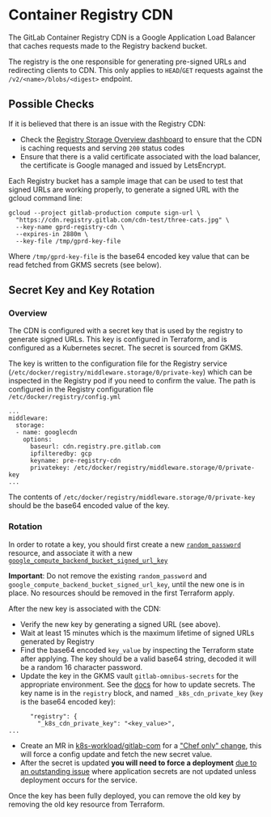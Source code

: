 # Container Registry CDN

The GitLab Container Registry CDN is a Google Application Load Balancer that caches requests made to the Registry backend bucket.

The registry is the one responsible for generating pre-signed URLs and redirecting clients to CDN. This only applies to `HEAD`/`GET` requests against the `/v2/<name>/blobs/<digest>` endpoint.

## Possible Checks

If it is believed that there is an issue with the Registry CDN:
- Check the [Registry Storage Overview dashboard](https://dashboards.gitlab.net/d/registry-storage/registry-storage-detail?from=now-1h&to=now&var-PROMETHEUS_DS=Global&var-environment=gprd&var-stage=main&orgId=1) to ensure that the CDN is caching requests and serving `200` status codes
- Ensure that there is a valid certificate associated with the load balancer, the certificate is Google managed and issued by LetsEncrypt.

Each Registry bucket has a sample image that can be used to test that signed URLs are working properly, to generate a signed URL with the gcloud command line:

```
gcloud --project gitlab-production compute sign-url \
  "https://cdn.registry.gitlab.com/cdn-test/three-cats.jpg" \
  --key-name gprd-registry-cdn \
  --expires-in 2880m \
  --key-file /tmp/gprd-key-file
```

Where `/tmp/gprd-key-file` is the base64 encoded key value that can be read fetched from GKMS secrets (see below).

## Secret Key and Key Rotation
### Overview

The CDN is configured with a secret key that is used by the registry to generate signed URLs. This key is configured in Terraform, and is configured as a Kubernetes secret. The secret is sourced from GKMS.

The key is written to the configuration file for the Registry service (`/etc/docker/registry/middleware.storage/0/private-key`) which can be inspected in the Registry pod if you need to confirm the value.
The path is configured in the Registry configuration file `/etc/docker/registry/config.yml`

```
...
middleware:
  storage:
  - name: googlecdn
    options:
      baseurl: cdn.registry.pre.gitlab.com
      ipfilteredby: gcp
      keyname: pre-registry-cdn
      privatekey: /etc/docker/registry/middleware.storage/0/private-key
...
```

The contents of `/etc/docker/registry/middleware.storage/0/private-key` should be the base64 encoded value of the key.

### Rotation

In order to rotate a key, you should first create a new [`random_password`](https://ops.gitlab.net/gitlab-com/gl-infra/config-mgmt/-/blob/05e2b7dbbe1fc46740b16efe9e15802ec26eea01/modules/lb-cdn/main.tf#L1-4) resource, and associate it with a new [`google_compute_backend_bucket_signed_url_key`](https://ops.gitlab.net/gitlab-com/gl-infra/config-mgmt/-/blob/05e2b7dbbe1fc46740b16efe9e15802ec26eea01/modules/lb-cdn/main.tf#L15-20)

**Important**: Do not remove the existing `random_password` and `google_compute_backend_bucket_signed_url_key`, until the new one is in place. No resources should be removed in the first Terraform apply.

After the new key is associated with the CDN:

- Verify the new key by generating a signed URL (see above).
- Wait at least 15 minutes which is the maximum lifetime of signed URLs generated by Registry
- Find the base64 encoded `key_value`  by inspecting the Terraform state after applying. The key should be a valid base64 string, decoded it will be a random 16 character password.
- Update the key in the GKMS vault `gitlab-omnibus-secrets` for the appropriate environment. See the [docs](https://gitlab.com/gitlab-com/runbooks/-/blob/master/docs/uncategorized/gkms-chef-secrets.md) for how to update secrets. The key name is in the `registry` block, and named `_k8s_cdn_private_key` (`key` is the base64 encoded key):

```
      "registry": {
        "_k8s_cdn_private_key": "<key_value>",
...

```
- Create an MR in [k8s-workload/gitlab-com](https://gitlab.com/gitlab-com/gl-infra/k8s-workloads/gitlab-com) for a ["Chef only" change](https://gitlab.com/gitlab-com/gl-infra/k8s-workloads/gitlab-com/-/blob/9320b1e58f53711ec39057c99d17dad76bcdcb92/CHEF_CONFIG_UPDATE), this will force a config update and fetch the new secret value.
- After the secret is updated **you will need to force a deployment** [due to an outstanding issue](https://gitlab.com/gitlab-com/gl-infra/delivery/-/issues/2189) where application secrets are not updated unless deployment occurs for the service.

Once the key has been fully deployed, you can remove the old key by removing the old key resource from Terraform.
